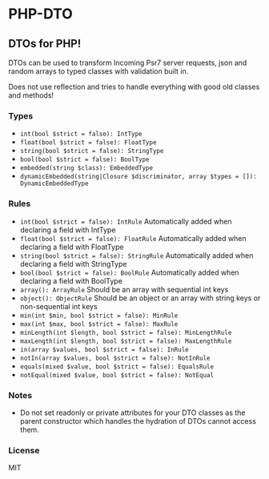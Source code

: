 # PHP-DTO
## DTOs for PHP!

DTOs can be used to transform Incoming Psr7 server requests, json and random arrays to typed classes with validation built in.

Does not use reflection and tries to handle everything with good old classes and methods!

### Types
- `int(bool $strict = false): IntType`
- `float(bool $strict = false): FloatType`
- `string(bool $strict = false): StringType`
- `bool(bool $strict = false): BoolType`
- `embedded(string $class): EmbeddedType`
- `dynamicEmbedded(string|Closure $discriminator, array $types = []): DynamicEmbeddedType`

### Rules
- `int(bool $strict = false): IntRule` Automatically added when declaring a field with IntType
- `float(bool $strict = false): FloatRule` Automatically added when declaring a field with FloatType
- `string(bool $strict = false): StringRule` Automatically added when declaring a field with StringType
- `bool(bool $strict = false): BoolRule` Automatically added when declaring a field with BoolType
- `array(): ArrayRule` Should be an array with sequential int keys
- `object(): ObjectRule` Should be an object or an array with string keys or non-sequential int keys
- `min(int $min, bool $strict = false): MinRule`
- `max(int $max, bool $strict = false): MaxRule`
- `minLength(int $length, bool $strict = false): MinLengthRule`
- `maxLength(int $length, bool $strict = false): MaxLengthRule`
- `in(array $values, bool $strict = false): InRule`
- `notIn(array $values, bool $strict = false): NotInRule`
- `equals(mixed $value, bool $strict = false): EqualsRule`
- `notEqual(mixed $value, bool $strict = false): NotEqual`

### Notes
- Do not set readonly or private attributes for your DTO classes as the parent constructor which handles the hydration of DTOs cannot access them.


### License
MIT
